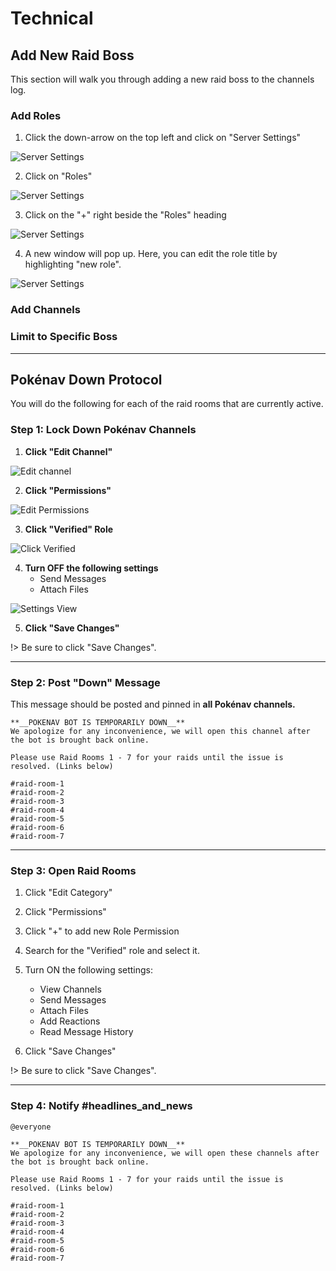 # Technical 

## Add New Raid Boss
This section will walk you through adding a new raid boss to the channels log. 

### Add Roles

1. Click the down-arrow on the top left and click on "Server Settings"

![Server Settings](assets/img/technical/add-boss-1.png ':size=250')

2. Click on "Roles"

![Server Settings](assets/img/technical/add-boss-2.png ':size=250')

3. Click on the "+" right beside the "Roles" heading

![Server Settings](assets/img/technical/add-boss-3.png ':size=250')

4. A new window will pop up. Here, you can edit the role title by highlighting "new role".

![Server Settings](assets/img/technical/add-boss-4.png)

### Add Channels

### Limit to Specific Boss

---

## Pokénav Down Protocol
You will do the following for each of the raid rooms that are currently active.

### Step 1: Lock Down Pokénav Channels

1. **Click "Edit Channel"**

![Edit channel](assets/img/technical/pokenav-down-lockdown-1.png ':size=250')

2. **Click "Permissions"**

![Edit Permissions](assets/img/technical/pokenav-down-lockdown-2.png ':size=250')

3. **Click "Verified" Role**

![Click Verified](assets/img/technical/pokenav-down-lockdown-3.png ':size=250')

4. **Turn OFF the following settings**
	- Send Messages
	- Attach Files

![Settings View](assets/img/technical/pokenav-down-lockdown-4.png ':size=250')

5. **Click "Save Changes"**

!> Be sure to click "Save Changes". 

---

### Step 2: Post "Down" Message

This message should be posted and pinned in **all Pokénav channels.**

```
**__POKENAV BOT IS TEMPORARILY DOWN__**
We apologize for any inconvenience, we will open this channel after the bot is brought back online. 

Please use Raid Rooms 1 - 7 for your raids until the issue is resolved. (Links below)

#raid-room-1 
#raid-room-2 
#raid-room-3 
#raid-room-4 
#raid-room-5 
#raid-room-6 
#raid-room-7
```
---

### Step 3: Open Raid Rooms

1. Click "Edit Category"

2. Click "Permissions"

3. Click "+" to add new Role Permission

4. Search for the "Verified" role and select it.

5. Turn ON the following settings:
	- View Channels
	- Send Messages
	- Attach Files
	- Add Reactions
	- Read Message History

6. Click "Save Changes"

!> Be sure to click "Save Changes".

---

### Step 4: Notify #headlines_and_news

```
@everyone

**__POKENAV BOT IS TEMPORARILY DOWN__**
We apologize for any inconvenience, we will open these channels after the bot is brought back online. 

Please use Raid Rooms 1 - 7 for your raids until the issue is resolved. (Links below)

#raid-room-1 
#raid-room-2 
#raid-room-3 
#raid-room-4 
#raid-room-5 
#raid-room-6 
#raid-room-7
```